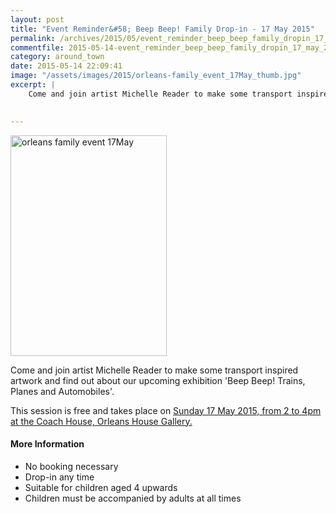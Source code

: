 ```yaml
---
layout: post
title: "Event Reminder&#58; Beep Beep! Family Drop-in - 17 May 2015"
permalink: /archives/2015/05/event_reminder_beep_beep_family_dropin_17_may_2015.html
commentfile: 2015-05-14-event_reminder_beep_beep_family_dropin_17_may_2015
category: around_town
date: 2015-05-14 22:09:41
image: "/assets/images/2015/orleans-family_event_17May_thumb.jpg"
excerpt: |
    Come and join artist Michelle Reader to make some transport inspired artwork and find out about our upcoming exhibition 'Beep Beep! Trains, Planes and Automobiles'.
    

---
```


<a href="/assets/images/2015/orleans-family_event_17May.jpg" title="See larger version of - orleans family event 17May"><img src="/assets/images/2015/orleans-family_event_17May_thumb.jpg" width="250" height="353" alt="orleans family event 17May" class="photo right" /></a>

Come and join artist Michelle Reader to make some transport inspired artwork and find out about our upcoming exhibition 'Beep Beep! Trains, Planes and Automobiles'.

This session is free and takes place on [Sunday 17 May 2015, from 2 to 4pm at the Coach House, Orleans House Gallery.](/event/event/200705145011)

#### More Information

-   No booking necessary
-   Drop-in any time
-   Suitable for children aged 4 upwards
-   Children must be accompanied by adults at all times

